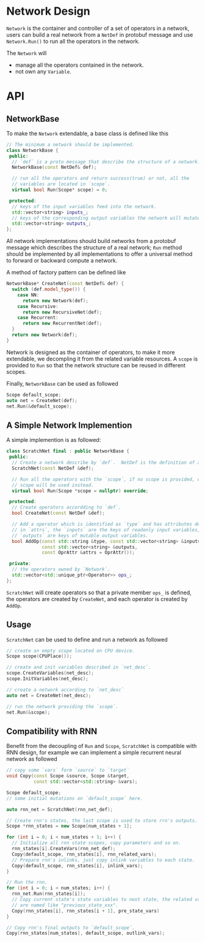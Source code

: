 # Network Design

`Network` is the container and controller of a set of operators in a network, 
users can build a real network from a `NetDef` in protobuf message 
and use `Network.Run()` to run all the operators in the network.

The `Network` will

- manage all the operators contained in the network.
- not own any `Variable`.

# API

## NetworkBase
To make the `Network` extendable, a base class is defined like this

```c++
// The minimum a network should be implemented.
class NetworkBase {
 public:
  // `def` is a proto message that describe the structure of a network.
  NetworkBase(const NetDef& def);

  // run all the operators and return success(true) or not, all the
  // variables are located in `scope`.
  virtual bool Run(Scope* scope) = 0;

 protected:
  // keys of the input variables feed into the network.
  std::vector<string> inputs_;
  // keys of the corresponding output variables the network will mutate.
  std::vector<string> outputs_;
};
```

All network implementations should build networks from  a protobuf message which 
describes the structure of a real network; `Run` method should be implemented by 
all implementations to offer a universal method to forward or backward compute a network.

A method of factory pattern can be defined like

```c++
NetworkBase* CreateNet(const NetDef& def) {
  switch (def.model_type()) {
    case NN:
      return new Network(def);
    case Recursive:
      return new RecursiveNet(def);
    case Recurrent:
      return new RecurrentNet(def);
  }
  return new Network(def);
}
```

Network is designed as the container of operators, to make it more extendable,
we decompling it from the related variable resources. 
A `scope` is provided to `Run` so that the network structure can be reused 
in different scopes.

Finally, `NetworkBase` can be used as followed

```c++
Scope default_scope;
auto net = CreateNet(def);
net.Run(&default_scope);
```


## A Simple Network Implemention

A simple implemention is as followed:

```c++
class ScratchNet final : public NetworkBase {
 public:
  // Create a network describe by `def`.  NetDef is the definition of a network.
  ScratchNet(const NetDef &def);

  // Run all the operators with the `scope`, if no scope is provided, default
  // scope will be used instead.
  virtual bool Run(Scope *scope = nullptr) override;

 protected:
  // Create operators accordding to `def`.
  bool CreateNet(const NetDef &def);

  // Add a operator which is identified as `type` and has attributes described
  // in `attrs`, the `inputs` are the keys of readonly input variables,
  // `outputs` are keys of mutable output variables.
  bool AddOp(const std::string &type, const std::vector<string> &inputs,
             const std::vector<string> &outputs,
             const OprAttr &attrs = OprAttr());

 private:
  // the operators owned by `Network`.
  std::vector<std::unique_ptr<Operator>> ops_;
};
```

`ScratchNet` will create operators so that a private member `ops_` is defined,
the operators are created by `CreateNet`, and each operator is created by `AddOp`.



## Usage
`ScratchNet` can be used to define and run a network as followed

```c++
// create an empty scope located on CPU device.
Scope scope(CPUPlace());

// create and init variables described in `net_desc`.
scope.CreateVariables(net_desc);
scope.InitVariables(net_desc);

// create a network according to `net_desc`
auto net = CreateNet(net_desc);

// run the network providing the `scope`.
net.Run(&scope);
```

## Compatibility with RNN

Benefit from the decoupling of `Run` and `Scope`, `ScratchNet` is compatible with RNN design, 
for example we can implement a simple recurrent neural network as followed

```c++
// copy some `vars` form `source` to `target`
void Copy(const Scope &source, Scope &target,
          const std::vector<std::string> &vars);

Scope default_scope;
// some initial mutations on `default_scope` here.

auto rnn_net = ScratchNet(rnn_net_def);

// Create rnn's states, the last scope is used to store rrn's outputs.
Scope *rnn_states = new Scope[num_states + 1];

for (int i = 0; i < num_states + 1; i++) {
  // Initialize all rnn state scopes, copy parameters and so on.
  rnn_states[i].CreateVars(rnn_net_def);
  Copy(default_scope, rnn_states[i], rnn_related_vars);
  // Prepare rnn's inlinks, just copy inlink variables to each state.
  Copy(default_scope, rnn_states[i], inlink_vars);
}

// Run the rnn.
for (int i = 0; i < num_states; i++) {
  rnn_net.Run(rnn_states[i]);
  // Copy current state's state variables to next state, the related variables
  // are named like "previous_state_xxx".
  Copy(rnn_states[i], rnn_states[i + 1], pre_state_vars)
}

// Copy rnn's final outputs to `default_scope`.
Copy(rnn_states[num_states], default_scope, outlink_vars);
```

